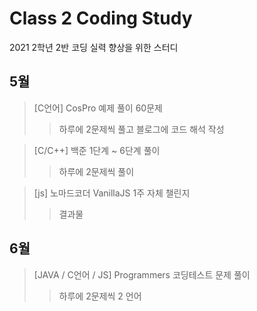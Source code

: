 # Class 2 Coding Study
2021 2학년 2반 코딩 실력 향상을 위한 스터디
  
## 5월
>[C언어] CosPro 예제 풀이 60문제  
>>하루에 2문제씩 풀고 블로그에 코드 해석 작성
  
>[C/C++] 백준 1단계 ~ 6단계 풀이  
>>하루에 2문제씩 풀이  
  
>[js] 노마드코더 VanillaJS 1주 자체 챌린지  
>>결과물
  
## 6월
>[JAVA / C언어 / JS] Programmers 코딩테스트 문제 풀이
>>하루에 2문제씩 2 언어
